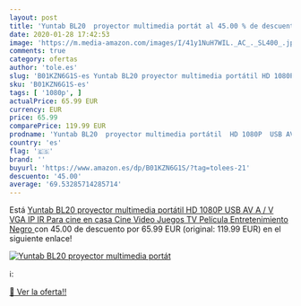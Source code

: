 ```yaml
---
layout: post
title: 'Yuntab BL20  proyector multimedia portát al 45.00 % de descuento'
date: 2020-01-28 17:42:53
image: 'https://m.media-amazon.com/images/I/41y1NuH7WIL._AC_._SL400_.jpg'
comments: true
category: ofertas
author: 'tole.es'
slug: 'B01KZN6G1S-es Yuntab BL20 proyector multimedia portátil HD 1080P USB AV...'
sku: 'B01KZN6G1S-es'
tags: [ '1080p', ]
actualPrice: 65.99 EUR
currency: EUR
price: 65.99
comparePrice: 119.99 EUR
prodname: 'Yuntab BL20  proyector multimedia portátil  HD 1080P  USB AV A / V VGA IP IR  Para cine en casa Cine Video Juegos TV Película Entretenimiento  Negro '
country: 'es'
flag: '🇪🇸'
brand: ''
buyurl: 'https://www.amazon.es/dp/B01KZN6G1S/?tag=tolees-21'
descuento: '45.00'
average: '69.53285714285714'
---
```


Está [Yuntab BL20  proyector multimedia portátil  HD 1080P  USB AV A / V VGA IP IR  Para cine en casa Cine Video Juegos TV Película Entretenimiento  Negro ](https://www.amazon.es/dp/B01KZN6G1S/?tag=tolees-21) con 45.00 de descuento por 65.99 EUR (original: 119.99 EUR) en el siguiente enlace!

[![Yuntab BL20  proyector multimedia portát](https://m.media-amazon.com/images/I/41y1NuH7WIL._AC_._SL400_.jpg)](https://www.amazon.es/dp/B01KZN6G1S/?tag=tolees-21)

ℹ️:


[🛒 Ver la oferta!!](https://www.amazon.es/dp/B01KZN6G1S/?tag=tolees-21)
